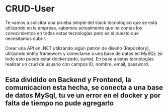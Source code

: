 # CRUD-User

Te vamos a solicitar una prueba simple del stack tecnológico que se está utilizando en la empresa, sabemos actualmente que no contas los conocimientos en todas estas tecnologías pero es el puesto que necesitamos cubrir.

Crear una API en .NET utilizando algún patrón de diseño (Repository), utilizando entity framework  y conectarse a una base de datos en MySQL (si todo esto puede estar dockerizado, suma). En base a estas tecnologías realizar un crud de usuario con campos ID, nombre, email, password.

## Esta dividido en Backend y Frontend, la comunicacion esta hecha, se conecta a una base de datos MySql, tu ve un error en el docker y por falta de tiempo no pude agregarlo
